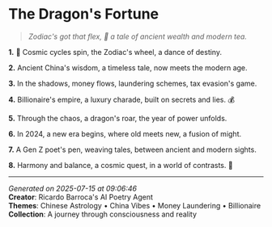 # The Dragon's Fortune

> *Zodiac's got that flex, 🤑 a tale of ancient wealth and modern tea.*

**1.** 🐉 Cosmic cycles spin, the Zodiac's wheel, a dance of destiny.


**2.** Ancient China's wisdom, a timeless tale, now meets the modern age.


**3.** In the shadows, money flows, laundering schemes, tax evasion's game.


**4.** Billionaire's empire, a luxury charade, built on secrets and lies. 💰


**5.** Through the chaos, a dragon's roar, the year of power unfolds.


**6.** In 2024, a new era begins, where old meets new, a fusion of might.


**7.** A Gen Z poet's pen, weaving tales, between ancient and modern sights.


**8.** Harmony and balance, a cosmic quest, in a world of contrasts. 🌌



---

*Generated on 2025-07-15 at 09:06:46*  
**Creator**: Ricardo Barroca's AI Poetry Agent  
**Themes**: Chinese Astrology • China Vibes • Money Laundering • Billionaire  
**Collection**: A journey through consciousness and reality